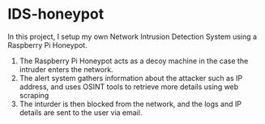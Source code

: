 # IDS-honeypot

In this project, I setup my own Network Intrusion Detection System using a Raspberry Pi Honeypot.

1. The Raspberry Pi Honeypot acts as a decoy machine in the case the intruder enters the network.
2. The alert system gathers information about the attacker such as IP address, and uses OSINT tools to retrieve more details using web scraping
3. The inturder is then blocked from the network, and the logs and IP details are sent to the user via email.

